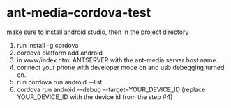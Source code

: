 # ant-media-cordova-test

make sure to install android studio, then in the project directory
1. run install -g cordova
2. cordova platform add android
3. in www/index.html ANTSERVER with the ant-media server host name.
4. connect your phone with developer mode on and usb debegging turned on.
5. run cordova run android --list
6. cordova run android --debug --target=YOUR_DEVICE_ID (replace YOUR_DEVICE_ID with the device id from the step #4)
